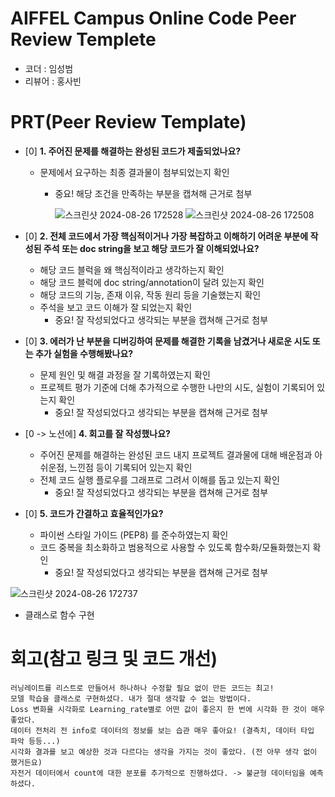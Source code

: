 # AIFFEL Campus Online Code Peer Review Templete
- 코더 : 임성범
- 리뷰어 : 홍사빈


# PRT(Peer Review Template)
- [0]  **1. 주어진 문제를 해결하는 완성된 코드가 제출되었나요?**
    - 문제에서 요구하는 최종 결과물이 첨부되었는지 확인
        - 중요! 해당 조건을 만족하는 부분을 캡쳐해 근거로 첨부
          
            ![스크린샷 2024-08-26 172528](https://github.com/user-attachments/assets/3b919260-ed71-4e59-8270-8ba3c0981370)
            ![스크린샷 2024-08-26 172508](https://github.com/user-attachments/assets/4971d3e3-a510-418f-8335-c09ae1e37175)

    
- [0]  **2. 전체 코드에서 가장 핵심적이거나 가장 복잡하고 이해하기 어려운 부분에 작성된 
주석 또는 doc string을 보고 해당 코드가 잘 이해되었나요?**
    - 해당 코드 블럭을 왜 핵심적이라고 생각하는지 확인
    - 해당 코드 블럭에 doc string/annotation이 달려 있는지 확인
    - 해당 코드의 기능, 존재 이유, 작동 원리 등을 기술했는지 확인
    - 주석을 보고 코드 이해가 잘 되었는지 확인
        - 중요! 잘 작성되었다고 생각되는 부분을 캡쳐해 근거로 첨부
        
- [0]  **3. 에러가 난 부분을 디버깅하여 문제를 해결한 기록을 남겼거나
새로운 시도 또는 추가 실험을 수행해봤나요?**
    - 문제 원인 및 해결 과정을 잘 기록하였는지 확인
    - 프로젝트 평가 기준에 더해 추가적으로 수행한 나만의 시도, 
    실험이 기록되어 있는지 확인
        - 중요! 잘 작성되었다고 생각되는 부분을 캡쳐해 근거로 첨부
        
- [0 -> 노션에]  **4. 회고를 잘 작성했나요?**
    - 주어진 문제를 해결하는 완성된 코드 내지 프로젝트 결과물에 대해
    배운점과 아쉬운점, 느낀점 등이 기록되어 있는지 확인
    - 전체 코드 실행 플로우를 그래프로 그려서 이해를 돕고 있는지 확인
        - 중요! 잘 작성되었다고 생각되는 부분을 캡쳐해 근거로 첨부
        
- [0]  **5. 코드가 간결하고 효율적인가요?**
    - 파이썬 스타일 가이드 (PEP8) 를 준수하였는지 확인
    - 코드 중복을 최소화하고 범용적으로 사용할 수 있도록 함수화/모듈화했는지 확인
        - 중요! 잘 작성되었다고 생각되는 부분을 캡쳐해 근거로 첨부

![스크린샷 2024-08-26 172737](https://github.com/user-attachments/assets/0a7c6320-4bb7-4e0e-996a-da14192ca4d4)
- 클래스로 함수 구현

# 회고(참고 링크 및 코드 개선)
```
러닝레이트를 리스트로 만들어서 하나하나 수정할 필요 없이 만든 코드는 최고!
모델 학습을 클래스로 구현하셨다. 내가 절대 생각할 수 없는 방법이다.
Loss 변화율 시각화로 Learning_rate별로 어떤 값이 좋은지 한 번에 시각화 한 것이 매우 좋았다.
데이터 전처리 전 info로 데이터의 정보를 보는 습관 매우 좋아요! (결측치, 데이터 타입 파악 등등...)
시각화 결과를 보고 예상한 것과 다르다는 생각을 가지는 것이 좋았다. (전 아무 생각 없이 했거든요)
자전거 데이터에서 count에 대한 분포를 추가적으로 진행하셨다. -> 불균형 데이터임을 예측하셨다.
```
